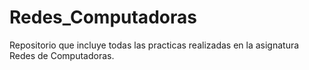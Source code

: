 # Redes_Computadoras
Repositorio que incluye todas las practicas realizadas en la asignatura Redes de Computadoras. 
